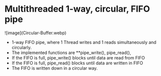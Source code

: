 # Multithreaded 1-way, circular, FIFO pipe



!\[image](Circular-Buffer.webp)



* 1-way FIFO pipe, where 1 Thread writes and 1 reads simultaneously and circularly.
* The implemented functions are \*\*pipe\_write(), pipe\_read(),
* If the FIFO is full, pipe\_write() blocks until data are read from FIFO
* If the FIFO is full, pipe\_read() blocks until data are written in FIFO
* The FIFO is written down in a circular way.
